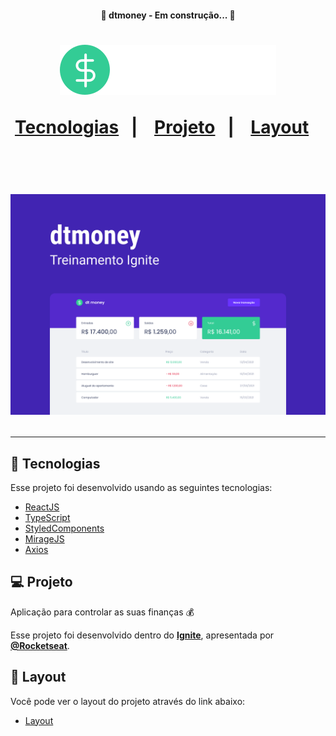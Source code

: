 
<h4 align="center"> 
	🚧  dtmoney - Em construção...  🚧
</h4>





<h1 align="center">
  <img alt"dtmoney" title="dtmoney" src=".github/logo.svg")
</h1>

<p align="center">
  <a href="#-tecnologias">Tecnologias</a>&nbsp;&nbsp;&nbsp;|&nbsp;&nbsp;&nbsp;
  <a href="#-projeto">Projeto</a>&nbsp;&nbsp;&nbsp;|&nbsp;&nbsp;&nbsp;
  <a href="#-layout">Layout</a>&nbsp;&nbsp;&nbsp;
</p>

<br>

<p align="center">
  <img alt="dtmoney" src=".github/Capa.png">
</p>

---

## 🧪 Tecnologias

Esse projeto foi desenvolvido usando as seguintes tecnologias:

- [ReactJS](https://pt-br.reactjs.org/)
- [TypeScript](https://www.typescriptlang.org/)
- [StyledComponents](https://styled-components.com/)
- [MirageJS](https://miragejs.com/)
- [Axios](https://github.com/axios/axios)

## 💻 Projeto

Aplicação para controlar as suas finanças 💰

Esse projeto foi desenvolvido dentro do **[Ignite](https://pages.rocketseat.com.br/ignite)**, apresentada por **[@Rocketseat](https://github.com/Rocketseat)**.

## 🔖 Layout

Você pode ver o layout do projeto através do link abaixo:

- [Layout](https://www.figma.com/file/0xmu9mj2TJYoIOubBFWsk5/dtmoney-Ignite-(Copy)?node-id=35212%3A460)

